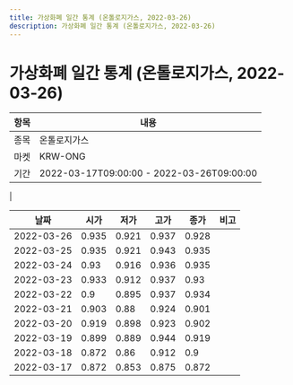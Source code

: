 ```yaml
---
title: 가상화폐 일간 통계 (온톨로지가스, 2022-03-26)
description: 가상화폐 일간 통계 (온톨로지가스, 2022-03-26)
---
```


가상화폐 일간 통계 (온톨로지가스, 2022-03-26)
===

|항목|내용|
|--|--|
|종목|온톨로지가스|
|마켓|KRW-ONG|\i|종류|일 단위 캔들|
|기간|2022-03-17T09:00:00 - 2022-03-26T09:00:00
|

|날짜|시가|저가|고가|종가|비고|
|--|--|--|--|--|--|
|2022-03-26|0.935|0.921|0.937|0.928|    |
|2022-03-25|0.935|0.921|0.943|0.935|    |
|2022-03-24|0.93|0.916|0.936|0.935|    |
|2022-03-23|0.933|0.912|0.937|0.93|    |
|2022-03-22|0.9|0.895|0.937|0.934|    |
|2022-03-21|0.903|0.88|0.924|0.901|    |
|2022-03-20|0.919|0.898|0.923|0.902|    |
|2022-03-19|0.899|0.889|0.944|0.919|    |
|2022-03-18|0.872|0.86|0.912|0.9|    |
|2022-03-17|0.872|0.853|0.875|0.872|    |

